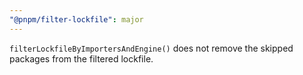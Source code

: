 ```yaml
---
"@pnpm/filter-lockfile": major
---
```


`filterLockfileByImportersAndEngine()` does not remove the skipped packages from the filtered lockfile.
